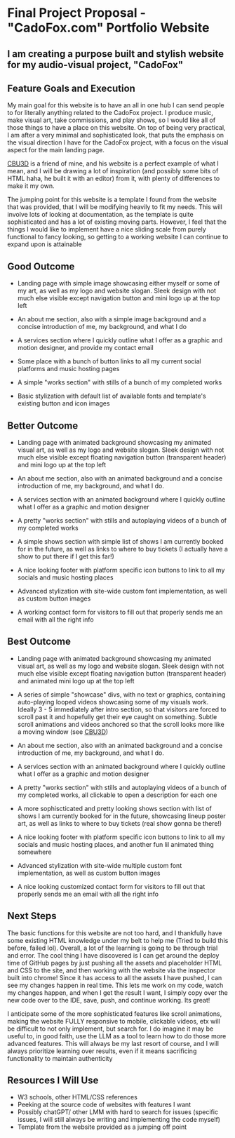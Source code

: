 # Final Project Proposal - "CadoFox.com" Portfolio Website

## I am creating a purpose built and stylish website for my audio-visual project, "CadoFox"

## Feature Goals and Execution

My main goal for this website is to have an all in one hub I can send people to for literally anything related to the CadoFox project. I produce music, make visual art, take commissions, and play shows, so I would like all of those things to have a place on this website. On top of being very practical, I am after a very minimal and sophisticated look, that puts the emphasis on the visual direction I have for the CadoFox project, with a focus on the visual aspect for the main landing page.

[CBU3D](https://www.cbu3d.com/) is a friend of mine, and his website is a perfect example of what I mean, and I will be drawing a lot of inspiration (and possibly some bits of HTML haha, he built it with an editor) from it, with plenty of differences to make it my own.

The jumping point for this website is a template I found from the website that was provided, that I will be modifying heavily to fit my needs. This will involve lots of looking at documentation, as the template is quite sophisticated and has a lot of existing moving parts. However, I feel that the things I would like to implement have a nice sliding scale from purely functional to fancy looking, so getting to a working website I can continue to expand upon is attainable

## Good Outcome

- Landing page with simple image showcasing either myself or some of my art, as well as my logo and website slogan. Sleek design with not much else visible except navigation button and mini logo up at the top left

- An about me section, also with a simple image background and a concise introduction of me, my background, and what I do

- A services section where I quickly outline what I offer as a graphic and motion designer, and provide my contact email

- Some place with a bunch of button links to all my current social platforms and music hosting pages

- A simple "works section" with stills of a bunch of my completed works

- Basic stylization with default list of available fonts and template's existing button and icon images

## Better Outcome

- Landing page with animated background showcasing my animated visual art, as well as my logo and website slogan. Sleek design with not much else visible except floating navigation button (transparent header) and mini logo up at the top left

- An about me section, also with an animated background and a concise introduction of me, my background, and what I do.

- A services section with an animated background where I quickly outline what I offer as a graphic and motion designer

- A pretty "works section" with stills and autoplaying videos of a bunch of my completed works

- A simple shows section with simple list of shows I am currently booked for in the future, as well as links to where to buy tickets (I actually have a show to put there if I get this far!)

- A nice looking footer with platform specific icon buttons to link to all my socials and music hosting places

- Advanced stylization with site-wide custom font implementation, as well as custom button images

- A working contact form for visitors to fill out that properly sends me an email with all the right info

## Best Outcome

- Landing page with animated background showcasing my animated visual art, as well as my logo and website slogan. Sleek design with not much else visible except floating navigation button (transparent header) and animated mini logo up at the top left

- A series of simple "showcase" divs, with no text or graphics, containing auto-playing looped videos showcasing some of my visuals work. Ideally 3 - 5 immediately after intro section, so that visitors are forced to scroll past it and hopefully get their eye caught on something. Subtle scroll animations and videos anchored so that the scroll looks more like a moving window (see [CBU3D](https://www.cbu3d.com/))

- An about me section, also with an animated background and a concise introduction of me, my background, and what I do.

- A services section with an animated background where I quickly outline what I offer as a graphic and motion designer

- A pretty "works section" with stills and autoplaying videos of a bunch of my completed works, all clickable to open a description for each one

- A more sophiscticated and pretty looking shows section with list of shows I am currently booked for in the future, showcasing lineup poster art, as well as links to where to buy tickets (real show gonna be there!)

- A nice looking footer with platform specific icon buttons to link to all my socials and music hosting places, and another fun lil animated thing somewhere

- Advanced stylization with site-wide multiple custom font implementation, as well as custom button images 

- A nice looking customized contact form for visitors to fill out that properly sends me an email with all the right info


## Next Steps

The basic functions for this website are not too hard, and I thankfully have some existing HTML knowledge under my belt to help me (Tried to build this before, failed lol). Overall, a lot of the learning is going to be through trial and error. The cool thing I have discovered is I can get around the deploy time of GitHub pages by just pushing all the assets and placeholder HTML and CSS to the site, and then working with the website via the inspector built into chrome! Since it has access to all the assets I have pushed, I can see my changes happen in real time. This lets me work on my code, watch my changes happen, and when I get the result I want, I simply copy over the new code over to the IDE, save, push, and continue working. Its great!

I anticipate some of the more sophisticated features like scroll animations, making the website FULLY responsive to mobile, clickable videos, etx will be difficult to not only implement, but search for. I do imagine it may be useful to, in good faith, use the LLM as a tool to learn how to do those more advanced features. This will always be my last resort of course, and I will always prioritize learning over results, even if it means sacrificing functionality to maintain authenticity

## Resources I Will Use

- W3 schools, other HTML/CSS references
- Peeking at the source code of websites with features I want 
- Possibly chatGPT/ other LMM with hard to search for issues (specific issues, I will still always be writing and implementing the code myself)
- Template from the website provided as a jumping off point
